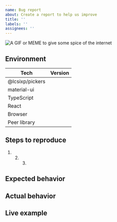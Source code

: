 ```yaml
---
name: Bug report
about: Create a report to help us improve
title: ''
labels: ''
assignees: ''
---
```


<!-- Thanks so much for your time taking to open an issue, your work is appreciated! ❤️ -->

<!-- If you don't mind add a fun gif or meme, but no pressure -->

![A GIF or MEME to give some spice of the internet](url)

## Environment

| Tech                 | Version |
| -------------------- | ------- |
| @lcsixp/pickers |         |
| material-ui          |         |
| TypeScript           |         |
| React                |         |
| Browser              |         |
| Peer library         |         | <!-- date-fns, luxon or moment and version  --> |

## Steps to reproduce

1. 2. 3.

## Expected behavior

<!-- What behavior do you expect? -->

## Actual behavior

<!-- What behavior do you see? -->

## Live example

<!--
 Live examples help us to investigate bugs and save our time.
 Please try to make this example as simple as possible.
 To create an example you can fork this playground:
 https://codesandbox.io/s/o7oojxx1pq
-->
